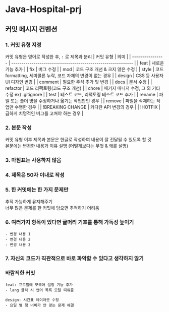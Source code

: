 # Java-Hospital-prj
## 커밋 메시지 컨벤션
 
### 1. 커밋 유형 지정
 
커밋 유형은 영어로 작성한 후, `:` 로 제목과 분리
| 커밋 유형 | 의미 |
| ---------------- | ------------------------------------------------------------ |
| feat | 새로운 기능 추가 |
| fix | 버그 수정 |
| mod | 코드 구조 개선 & 크지 않은 수정 |
| style | 코드 formatting, 세미콜론 누락, 코드 자체의 변경이 없는 경우 |
| design | CSS 등 사용자 UI 디자인 변경 |
| comment | 필요한 주석 추가 및 변경 |
| docs | 문서 수정 |
| refactor | 코드 리팩토링(코드 구조 개선) |
| chore | 패키지 매니저 수정, 그 외 기타 수정 ex) .gitignore |
| test | 테스트 코드, 리팩토링 테스트 코드 추가 |
| rename | 파일 또는 폴더 명을 수정하거나 옮기는 작업만인 경우 |
| remove | 파일을 삭제하는 작업만 수행한 경우 |
| !BREAKING CHANGE | 커다란 API 변경의 경우 |
| !HOTFIX | 급하게 치명적인 버그를 고쳐야 하는 경우 |
 
### 2. 본문 작성
 
커밋 유형 이후 제목과 본문은 한글로 작성하여 내용이 잘 전달될 수 있도록 할 것  
본문에는 변경한 내용과 이유 설명 (어떻게보다는 무엇 & 왜를 설명)
 
### 3. 마침표는 사용하지 않음
 
### 4. 제목은 50자 이내로 작성
 
### 5. 한 커밋에는 한 가지 문제만
 
추적 가능하게 유지해주기  
너무 많은 문제를 한 커밋에 담으면 추적하기 어려움
 
### 6. 여러가지 항목이 있다면 글머리 기호를 통해 가독성 높이기
 
```
- 변경 내용 1
- 변경 내용 2
- 변경 내용 3
```
 
### 7. 자신의 코드가 직관적으로 바로 파악할 수 있다고 생각하지 않기
 
### 바람직한 커밋
 
```
feat: 프로필에 모국어 설정 기능 추가
- lang 클릭 시 언어 목록 모달 띄워줌
 
design: 시간표 레이아웃 수정
- 요일 별 행 너비가 안 맞는 문제 해결
```
